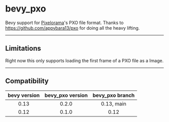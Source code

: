 # bevy_pxo

Bevy support for [Pixelorama](https://github.com/Orama-Interactive/Pixelorama)'s PXO file format.
Thanks to https://github.com/appybara13/pxo for doing all the heavy lifting.

---

## Limitations

Right now this only supports loading the first frame of a PXO file as a Image.

---

## Compatibility

**bevy version**|**bevy\_pxo version**| **bevy\_pxo branch**
:-----:|:-----:|:-----:
0.13| 0.2.0| 0.13, main
0.12| 0.1.0| 0.12
